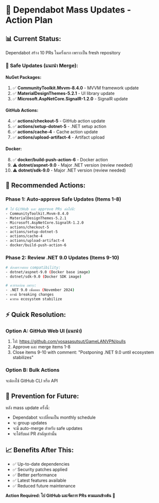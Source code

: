 # 🤖 Dependabot Mass Updates - Action Plan

## 📊 **Current Status:**
Dependabot สร้าง 10 PRs ในครั้งแรก เพราะเป็น fresh repository

### 🎯 **Safe Updates (แนะนำ Merge):**

#### NuGet Packages:
1. ✅ **CommunityToolkit.Mvvm-8.4.0** - MVVM framework update
2. ✅ **MaterialDesignThemes-5.2.1** - UI library update
3. ✅ **Microsoft.AspNetCore.SignalR-1.2.0** - SignalR update

#### GitHub Actions:
4. ✅ **actions/checkout-5** - GitHub action update
5. ✅ **actions/setup-dotnet-5** - .NET setup action
6. ✅ **actions/cache-4** - Cache action update
7. ✅ **actions/upload-artifact-4** - Artifact upload

#### Docker:
8. ✅ **docker/build-push-action-6** - Docker action
9. ⚠️ **dotnet/aspnet-9.0** - Major .NET version (review needed)
10. ⚠️ **dotnet/sdk-9.0** - Major .NET version (review needed)

## 🚀 **Recommended Actions:**

### Phase 1: Auto-approve Safe Updates (Items 1-8)
```bash
# ไป GitHub และ approve PRs ต่อไปนี้:
- CommunityToolkit.Mvvm-8.4.0
- MaterialDesignThemes-5.2.1
- Microsoft.AspNetCore.SignalR-1.2.0
- actions/checkout-5
- actions/setup-dotnet-5
- actions/cache-4
- actions/upload-artifact-4
- docker/build-push-action-6
```

### Phase 2: Review .NET 9.0 Updates (Items 9-10)
```bash
# ต้องตรวจสอบ compatibility:
- dotnet/aspnet-9.0 (Docker base image)
- dotnet/sdk-9.0 (Docker SDK image)

# ควรรอก่อน เพราะ:
- .NET 9.0 เพิ่งออก (November 2024)
- อาจมี breaking changes
- ควรรอ ecosystem stabilize
```

## ⚡ **Quick Resolution:**

### Option A: GitHub Web UI (แนะนำ)
1. ไป: https://github.com/yosasasutsut/GameLANVPN/pulls
2. Approve และ merge items 1-8
3. Close items 9-10 with comment: "Postponing .NET 9.0 until ecosystem stabilizes"

### Option B: Bulk Actions
จะต้องใช้ GitHub CLI หรือ API

## 🔧 **Prevention for Future:**
หลัง mass update ครั้งนี้:
- Dependabot จะเปลี่ยนเป็น monthly schedule
- จะ group updates
- จะมี auto-merge สำหรับ safe updates
- จะได้รับแค่ PR สำคัญเท่านั้น

## 📈 **Benefits After This:**
- ✅ Up-to-date dependencies
- ✅ Security patches applied
- ✅ Better performance
- ✅ Latest features available
- ✅ Reduced future maintenance

**Action Required: ไป GitHub และจัดการ PRs ตามแผนข้างต้น** 🎯